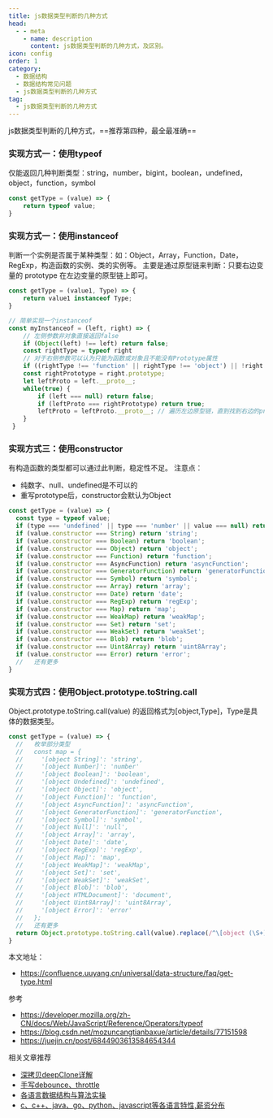 ```yaml
---
title: js数据类型判断的几种方式
head:
  - - meta
    - name: description
      content: js数据类型判断的几种方式，及区别。
icon: config
order: 1
category:
  - 数据结构
  - 数据结构常见问题
  - js数据类型判断的几种方式
tag:
  - js数据类型判断的几种方式
---
```


js数据类型判断的几种方式，==推荐第四种，最全最准确==
### **实现方式一：使用typeof**
仅能返回几种判断类型：string，number，bigint，boolean，undefined，object，function，symbol
```js
const getType = (value) => {
    return typeof value;
}
```
### **实现方式一：使用instanceof**
判断一个实例是否属于某种类型：如：Object，Array，Function，Date，RegExp，构造函数的实例、类的实例等。
主要是通过原型链来判断：只要右边变量的 prototype 在左边变量的原型链上即可。
```js
const getType = (value1, Type) => {
    return value1 instanceof Type;
}

// 简单实现一个instanceof
const myInstanceof = (left, right) => {
    // 左侧参数非对象直接返回false
    if (Object(left) !== left) return false;
    const rightType = typeof right
    // 对于右侧参数可以认为只能为函数或对象且不能没有Prototype属性
    if ((rightType !== 'function' || rightType !== 'object') || !right.prototype) throw new TypeError("Right-hand side of 'instanceof' is not an object");
    const rightPrototype = right.prototype;
    let leftProto = left.__proto__;
    while(true) {
        if (left === null) return false;
        if (leftProto === rightPrototype) return true;
        leftProto = leftProto.__proto__; // 遍历左边原型链，直到找到右边的prototype
    }
 }
```

### **实现方式三：使用constructor**
有构造函数的类型都可以通过此判断，稳定性不足。
注意点：
- 纯数字、null、undefined是不可以的
- 重写prototype后，constructor会默认为Object
```js
const getType = (value) => {
  const type = typeof value;
  if (type === 'undefined' || type === 'number' || value === null) return type;
  if (value.constructor === String) return 'string';
  if (value.constructor === Boolean) return 'boolean';
  if (value.constructor === Object) return 'object';
  if (value.constructor === Function) return 'function';
  if (value.constructor === AsyncFunction) return 'asyncFunction';
  if (value.constructor === GeneratorFunction) return 'generatorFunction';
  if (value.constructor === Symbol) return 'symbol';
  if (value.constructor === Array) return 'array';
  if (value.constructor === Date) return 'date';
  if (value.constructor === RegExp) return 'regExp';
  if (value.constructor === Map) return 'map';
  if (value.constructor === WeakMap) return 'weakMap';
  if (value.constructor === Set) return 'set';
  if (value.constructor === WeakSet) return 'weakSet';
  if (value.constructor === Blob) return 'blob';
  if (value.constructor === Uint8Array) return 'uint8Array';
  if (value.constructor === Error) return 'error';
  //   还有更多
}
```

### **实现方式四：使用Object.prototype.toString.call**
Object.prototype.toString.call(value) 的返回格式为[object,Type]，Type是具体的数据类型。
```js
const getType = (value) => {
  //   枚举部分类型
  //   const map = {
  //     '[object String]': 'string',
  //     '[object Number]': 'number'
  //     '[object Boolean]': 'boolean',
  //     '[object Undefined]': 'undefined',
  //     '[object Object]': 'object',
  //     '[object Function]': 'function',
  //     '[object AsyncFunction]': 'asyncFunction',
  //     '[object GeneratorFunction]': 'generatorFunction',
  //     '[object Symbol]': 'symbol',
  //     '[object Null]': 'null',
  //     '[object Array]': 'array',
  //     '[object Date]': 'date',
  //     '[object RegExp]': 'regExp',
  //     '[object Map]': 'map',
  //     '[object WeakMap]': 'weakMap',
  //     '[object Set]': 'set',
  //     '[object WeakSet]': 'weakSet',
  //     '[object Blob]': 'blob',
  //     '[object HTMLDocument]': 'document',
  //     '[object Uint8Array]': 'uint8Array',
  //     '[object Error]': 'error'
  //   };
  //   还有更多
  return Object.prototype.toString.call(value).replace(/^\[object (\S+)\]$/, '$1').toLowerCase();
}
```
本文地址：
- https://confluence.uuyang.cn/universal/data-structure/faq/get-type.html

参考
- https://developer.mozilla.org/zh-CN/docs/Web/JavaScript/Reference/Operators/typeof
- https://blog.csdn.net/mozuncangtianbaxue/article/details/77151598
- https://juejin.cn/post/6844903613584654344

相关文章推荐
- [深拷贝deepClone详解](./deep-clone.md)
- [手写debounce、throttle](./debounce-throttle.md)
- [各语言数据结构与算法实操](https://github.com/lcp-code/code-base)
- [c、c++、java、go、python、javascript等各语言特性,薪资分布](../../../universal/lang/lang-feature.md)